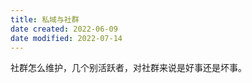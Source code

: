 ```yaml
---
title: 私域与社群
date created: 2022-06-09
date modified: 2022-07-14
---
```


社群怎么维护，几个别活跃者，对社群来说是好事还是坏事。
